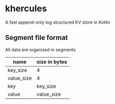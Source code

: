 # khercules
A fast append-only log structured KV store in Kotlin

## Segment file format
All data are organized in segments

| name       | size in bytes |
| ---------- | ------------- |
| key_size   | 4             |
| value_size | 4             |
| key        | key_size      |
| value      | value_size    |

